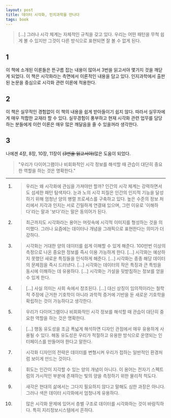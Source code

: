 ```yaml
---
layout: post
title: 데이터 시각화, 인지과학을 만나다
tags: book
---
```


> [...] 그러나 시각 체계는 자체적인 규칙을 갖고 있다. 우리는 어떤 패턴을 무척 쉽게 볼 수 있지만 그것이 다른 방식으로 표현되면 잘 볼 수 없게 된다.

## 1
이 책에 소개된 이론들은 뜬구름 잡는 내용이 많아서 3번을 읽고서야 몇가지 것을 깨닫게 되었다. 이 책은 시각화라는 측면에서 이론적인 내용을 담고 있다. 인지과학에서 출판된 논문을 중심으로 시각화 관련 이론에 적용한다. 

## 2
이 책은 실무적인 경험없이 이 책의 내용을 쉽게 받아들이기 쉽지 않다. 따라서 실무자에게 매우 적합한 교재라 할 수 있다. 실무경험이 풍부하고 현재 시각화 관련 업무를 담당하는 분들에게 이런 이론은 매우 많은 깨달음을 줄 수 있을꺼라 생각한다.

## 3
나에겐 4장, 8장, 10장, 11장이 ~~(3번을 읽고서야)~~많은 도움이 되었다.

> "우리가 다이어그램이나 비회화적인 시각 정보를 해석할 때 관습이 대단히 중요한 역할을 하는 것은 명확한다."

----

1. > 우리는 왜 시각화에 관심을 가져야만 할까? 인간의 시각 체계는 강력하면서도 섬세한 패턴 탐색자다. 눈과 노의 시각 피질은 인간의 인지적 기능을 달성하기 위해 엄청난 양의 병렬 프로세스를 구축하고 있다. 높은 수준의 정보 처리에서 지각과 인지는 서로 긴밀하게 연결돼 있으며, 그런 이유로 '이해하다'라는 말과 '보다'라는 말은 동의어가 된다.

2. > 최근까지도 시각화라는 용어는 머릿속에 시각적 이미지를 형성하는 것을 의미했다. 그러나 요즘에는 데이터나 개념을 그래픽으로 표현한다는 의미가 더 강하다.

3. > 시각화는 거대한 양의 데이터를 쉽게 이해할 수 있게 해준다. 100만번 이상의 측정으로 나온 중요한 정보를 즉시 이용 가능하게 한다. [...] 시각화는 예상하지 못했던 새로운 특징들을 인식하게 해준다. [...] 시각화는 종종 해당 데이터의 문제점을 즉시 드러낸다. [...] 시각화는 데이터의 작은 특징과 큰 특빙을 동시에 이해하는 데 유용하다. [...] 시각화는 가설을 뒷받침하는 정보를 얻을 수 있게 한다.

4. > [...] 사실 의미는 사회 속에서 창조된다. [...] 대신 상징이 임의적이라는 철학적 주장에 근거한 기호학이 아니라 과학적 증거에 기반을 둔 새로운 기호학을 확립하는 것이 가능하다고 생각한다.

5. > 우리가 다이어그램이나 비회화적인 시각 정보를 해석할 때 관습이 대단히 중요한 역할을 하는 것은 명확한다.

6. > [...] 행동 유도성을 조금 폭넓게 해석하면 디자인 관점에서 매우 유용하게 사용될 수 있다. 해동 유도성은 우리가 적절하고 유용한 방식으로 운영되는 인터페이스를 만들어야 한다고 말한다.

7. > 시각화 디자인의 전략은 데이터를 변형시켜 우리가 접하는 일반적인 환경처럼 보이게 만드는 것이다.

8. > 휘도는 인간이 지각할 수 있는 양의 개념이 아니다. 이 용어는 전자기 스펙트럼의 가시적인 부분에 존재하는 빛의 양을 측정하기 위한 물리적 척도다.

9. > 새각은 현대의 삶에서는 그다지 필요하지 않다고 말해도 심한 과장은 아니다. 그러나 색은 데이터 시각화에서 엄청나게 유용하다.

10. > 많은 시각화 문제에 있어서 층별 구조로 데이터를 시각화하는 것이 바람직하다. 특히 지리정보시스템에서 흔하다.
